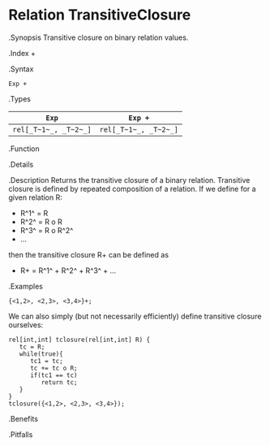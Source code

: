 # Relation TransitiveClosure

.Synopsis
Transitive closure on binary relation values.

.Index
+

.Syntax

`Exp +`

.Types


|`Exp`              | `Exp +`            |
| --- | --- |
| `rel[_T~1~_, _T~2~_]` | `rel[_T~1~_, _T~2~_]`  |


.Function

.Details

.Description
Returns the transitive closure of a binary relation.
Transitive closure is defined by repeated composition of a relation.
If we define for a given relation R:

*  R^1^ = R
*  R^2^ = R o R
*  R^3^ = R o R^2^
*  ...


then the transitive closure R+ can be defined as

*  R+ = R^1^ + R^2^ + R^3^ + ...


.Examples
```rascal-shell
{<1,2>, <2,3>, <3,4>}+;
```
We can also simply (but not necessarily efficiently) define transitive closure ourselves:
```rascal-shell,continue
rel[int,int] tclosure(rel[int,int] R) {
   tc = R;
   while(true){
      tc1 = tc;
      tc += tc o R;
      if(tc1 == tc)
         return tc;
   }
}
tclosure({<1,2>, <2,3>, <3,4>});
```

.Benefits

.Pitfalls

